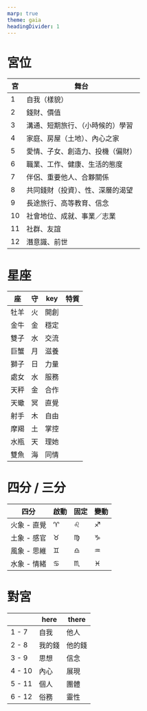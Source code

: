 ```yaml
---
marp: true
theme: gaia
headingDivider: 1
---
```


# 宮位

| 宮  | 舞台                             |
| --- | -------------------------------- |
| 1   | 自我（樣貌）                     |
| 2   | 錢財、價值                       |
| 3   | 溝通、短期旅行、（小時候的）學習 |
| 4   | 家庭、房屋（土地）、內心之家     |
| 5   | 愛情、子女、創造力、投機（偏財） |
| 6   | 職業、工作、健康、生活的態度     |
| 7   | 伴侶、重要他人、合夥關係         |
| 8   | 共同錢財（投資）、性、深層的渴望 |
| 9   | 長途旅行、高等教育、信念         |
| 10  | 社會地位、成就、事業／志業       |
| 11  | 社群、友誼                       |
| 12  | 潛意識、前世                     |

# 星座

| 座   | 守  | key  | 特質 |
| ---- | --- | ---- | ---- |
| 牡羊 | 火  | 開創 |      |
| 金牛 | 金  | 穩定 |      |
| 雙子 | 水  | 交流 |      |
| 巨蟹 | 月  | 滋養 |      |
| 獅子 | 日  | 力量 |      |
| 處女 | 水  | 服務 |      |
| 天秤 | 金  | 合作 |      |
| 天蠍 | 冥  | 直覺 |      |
| 射手 | 木  | 自由 |      |
| 摩羯 | 土  | 掌控 |      |
| 水瓶 | 天  | 理她 |      |
| 雙魚 | 海  | 同情 |      |

# 四分 / 三分

| 四分        | 啟動 | 固定 | 變動 |
| ----------- | ---- | ---- | ---- |
| 火象 - 直覺 | ♈   | ♌   | ♐   |
| 土象 - 感官 | ♉   | ♍   | ♑   |
| 風象 - 思維 | ♊   | ♎   | ♒   |
| 水象 - 情緒 | ♋   | ♏   | ♓   |

# 對宮

|        | here   | there  |
| ------ | ------ | ------ |
| 1 - 7  | 自我   | 他人   |
| 2 - 8  | 我的錢 | 他的錢 |
| 3 - 9  | 思想   | 信念   |
| 4 - 10 | 內心   | 展現   |
| 5 - 11 | 個人   | 團體   |
| 6 - 12 | 俗務   | 靈性   |
